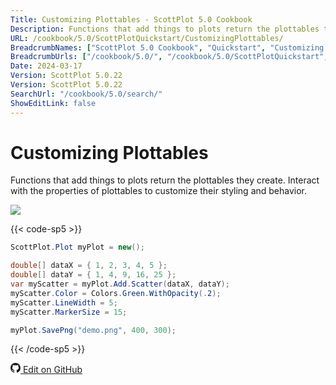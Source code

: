 ```yaml
---
Title: Customizing Plottables - ScottPlot 5.0 Cookbook
Description: Functions that add things to plots return the plottables they create. Interact with the properties of plottables to customize their styling and behavior.
URL: /cookbook/5.0/ScottPlotQuickstart/CustomizingPlottables/
BreadcrumbNames: ["ScottPlot 5.0 Cookbook", "Quickstart", "Customizing Plottables"]
BreadcrumbUrls: ["/cookbook/5.0/", "/cookbook/5.0/ScottPlotQuickstart", "/cookbook/5.0/ScottPlotQuickstart/CustomizingPlottables"]
Date: 2024-03-17
Version: ScottPlot 5.0.22
Version: ScottPlot 5.0.22
SearchUrl: "/cookbook/5.0/search/"
ShowEditLink: false
---
```


# Customizing Plottables


Functions that add things to plots return the plottables they create. Interact with the properties of plottables to customize their styling and behavior.

[![](/cookbook/5.0/images/CustomizingPlottables.png?240316204900)](/cookbook/5.0/images/CustomizingPlottables.png?240316204900)

{{< code-sp5 >}}

```cs
ScottPlot.Plot myPlot = new();

double[] dataX = { 1, 2, 3, 4, 5 };
double[] dataY = { 1, 4, 9, 16, 25 };
var myScatter = myPlot.Add.Scatter(dataX, dataY);
myScatter.Color = Colors.Green.WithOpacity(.2);
myScatter.LineWidth = 5;
myScatter.MarkerSize = 15;

myPlot.SavePng("demo.png", 400, 300);

```

{{< /code-sp5 >}}

<a href='https://github.com/ScottPlot/ScottPlot/blob/main/src/ScottPlot5/ScottPlot5%20Cookbook/Recipes/Introduction/Quickstart.cs'><svg xmlns="http://www.w3.org/2000/svg" width="16" height="16" fill="currentColor" class="mb-1 bi bi-github" viewBox="0 0 16 16">
  <path d="M8 0C3.58 0 0 3.58 0 8c0 3.54 2.29 6.53 5.47 7.59.4.07.55-.17.55-.38 0-.19-.01-.82-.01-1.49-2.01.37-2.53-.49-2.69-.94-.09-.23-.48-.94-.82-1.13-.28-.15-.68-.52-.01-.53.63-.01 1.08.58 1.23.82.72 1.21 1.87.87 2.33.66.07-.52.28-.87.51-1.07-1.78-.2-3.64-.89-3.64-3.95 0-.87.31-1.59.82-2.15-.08-.2-.36-1.02.08-2.12 0 0 .67-.21 2.2.82.64-.18 1.32-.27 2-.27s1.36.09 2 .27c1.53-1.04 2.2-.82 2.2-.82.44 1.1.16 1.92.08 2.12.51.56.82 1.27.82 2.15 0 3.07-1.87 3.75-3.65 3.95.29.25.54.73.54 1.48 0 1.07-.01 1.93-.01 2.2 0 .21.15.46.55.38A8.01 8.01 0 0 0 16 8c0-4.42-3.58-8-8-8"/>
</svg> Edit on GitHub</a>

